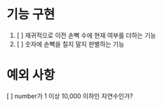 # 기능 구현

1. [ ] 재귀적으로 이전 손뼉 수에 현재 여부를 더하는 기능
2. [ ] 숫자에 손뼉을 칠지 말지 판별하는 기능

# 예외 사항

[ ] number가 1 이상 10,000 이하인 자연수인가?
